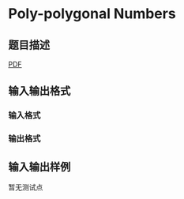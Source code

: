# Poly-polygonal Numbers

## 题目描述

[problemUrl]: https://uva.onlinejudge.org/index.php?option=com_onlinejudge&Itemid=8&category=448&page=show_problem&problem=4313

[PDF](https://uva.onlinejudge.org/external/15/p1538.pdf)

## 输入输出格式

### 输入格式

### 输出格式

## 输入输出样例

暂无测试点

